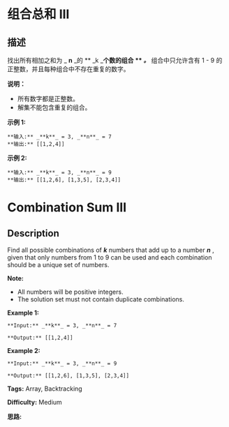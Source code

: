 # 组合总和 III

## 描述

找出所有相加之和为  _ **n** _的  ** _k  _**个数的组合 ** _。_** 组合中只允许含有 1 - 9 的正整数，并且每种组合中不存在重复的数字。

**说明：**

  * 所有数字都是正整数。
  * 解集不能包含重复的组合。 

**示例 1:**

    
    
    **输入:** _**k**_ = 3, _**n**_ = 7
    **输出:** [[1,2,4]]
    

**示例 2:**

    
    
    **输入:** _**k**_ = 3, _**n**_ = 9
    **输出:** [[1,2,6], [1,3,5], [2,3,4]]
    



# Combination Sum III

## Description



Find all possible combinations of _**k**_ numbers that add up to a number _**n**_ , given that only numbers from 1 to 9 can be used and each combination should be a unique set of numbers.

**Note:**

  * All numbers will be positive integers.
  * The solution set must not contain duplicate combinations.

**Example 1:**

    
    
    **Input:** _**k**_ = 3, _**n**_ = 7
    **Output:** [[1,2,4]]
    

**Example 2:**

    
    
    **Input:** _**k**_ = 3, _**n**_ = 9
    **Output:** [[1,2,6], [1,3,5], [2,3,4]]
    


**Tags:** Array, Backtracking

**Difficulty:** Medium

**思路:**
